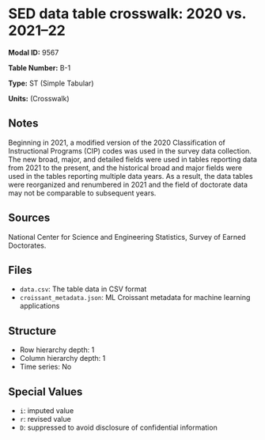 # SED data table crosswalk: 2020 vs. 2021–22

**Modal ID:** 9567

**Table Number:** B-1

**Type:** ST (Simple Tabular)

**Units:** (Crosswalk)

## Notes

Beginning in 2021, a modified version of the 2020 Classification of Instructional Programs (CIP) codes was used in the survey data collection. The new broad, major, and detailed fields were used in tables reporting data from 2021 to the present, and the historical broad and major fields were used in the tables reporting multiple data years. As a result, the data tables were reorganized and renumbered in 2021 and the field of doctorate data may not be comparable to subsequent years.

## Sources

National Center for Science and Engineering Statistics, Survey of Earned Doctorates.

## Files

- `data.csv`: The table data in CSV format
- `croissant_metadata.json`: ML Croissant metadata for machine learning applications

## Structure

- Row hierarchy depth: 1
- Column hierarchy depth: 1
- Time series: No

## Special Values

- `i`: imputed value
- `r`: revised value
- `D`: suppressed to avoid disclosure of confidential information
